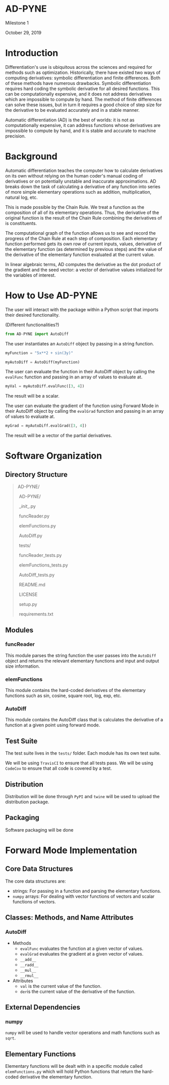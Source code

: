 

# AD-PYNE 

Milestone 1

October 29, 2019

# Introduction

Differentiation's use is ubiquitous across the sciences and required for methods such as optimization. Historically, there have existed two ways of computing derivatives: symbolic differentiation and finite differences. Both of these methods have numerous drawbacks. Symbolic differentiation requires hard coding the symbolic derivative for all desired functions. This can be computationally expensive, and it does not address derivatives which are impossible to compute by hand. The method of finite differences can solve these issues, but in turn it requires a good choice of step size for the derivative to be evaluated accurately and in a stable manner. 

Automatic differentiation (AD) is the best of worlds: it is not as computationally expensive, it can address functions whose derivatives are impossible to compute by hand, and it is stable and accurate to machine precision. 

# Background

Automatic differentiation teaches the computer how to calculate derivatives on its own without relying on the human coder's manual coding of derivatives or on potentially unstable and inaccurate approximations. AD breaks down the task of calculating a derivative of any function into series of more simple elementary operations such as addition, multiplication, natural log, etc. 

This is made possible by the Chain Rule. We treat a function as the composition of all of its elementary operations. Thus, the derivative of the original function is the result of the Chain Rule combining the derivatives of is constituents.  

The computational graph of the function allows us to see and record the progress of the Chain Rule at each step of composition. Each elementary function performed gets its own row of current inputs, values, derivative of the elementary function (as determined by previous steps) and the value of the derivative of the elementary function evaluated at the current value. 

In linear algebraic terms, AD computes the derivative as the dot product of the gradient and the seed vector: a vector of derivative values initialized for the variables of interest. 

# How to Use AD-PYNE

The user will interact with the package within a Python script that imports their desired functionality. 

(Different functionalities?)

```python
from AD-PYNE import AutoDiff
```

The user instantiates an `AutoDiff` object by passing in a string function.

```python
myFunction = "5x**2 + sin(3y)"

myAutoDiff = AutoDiff(myFunction)
```

 The user can evaluate the function in their AutoDiff object by calling the `evalFunc` function and passing in an array of values to evaluate at.

```python
myVal = myAutoDiff.evalFunc([3, 4])
```

The result will be a scalar. 

 The user can evaluate the gradient of the function using Forward Mode in their AutoDiff object by calling the `evalGrad` function and passing in an array of values to evaluate at.

```python
myGrad = myAutoDiff.evalGrad([3, 4])
```

The result will be a vector of the partial derivatives. 

# Software Organization 

## Directory Structure 

> AD-PYNE/
>
> ​		AD-PYNE/
>
> ​				\__init__.py
>
> ​				funcReader.py
>
> ​				elemFunctions.py
>
> ​				AutoDiff.py
>
> ​				tests/
>
> ​						funcReader_tests.py
>
> ​						elemFunctions_tests.py
>
> ​						AutoDiff_tests.py
>
> ​		README.md
>
> ​		LICENSE
>
> ​		setup.py
>
> ​		requirements.txt



## Modules

### funcReader

This module parses the string function the user passes into the `AutoDiff` object and returns the relevant elementary functions and input and output size information. 

###  elemFunctions

This module contains the hard-coded derivatives of the elementary functions such as sin, cosine, square root, log, exp, etc. 

### AutoDiff

This module contains the AutoDiff class that is calculates the derivative of a function at a given point using forward mode. 



## Test Suite

The test suite lives in the `tests/` folder. Each module has its own test suite. 

We will be using `TravisCI` to ensure that all tests pass. We will be using `CodeCov` to ensure that all code is covered by a test. 



## Distribution

Distribution will be done through `PyPI` and `twine` will be used to upload the distribution package.



## Packaging 

Software packaging will be done



# Forward Mode Implementation

## Core Data Structures

The core data structures are:

* strings: For passing in a function and parsing the elementary functions.
* `numpy` arrays: For dealing with vector functions of vectors and scalar functions of vectors. 

## Classes: Methods, and Name Attributes 

### AutoDiff

* Methods
  * `evalFunc` evaluates the function at a given vector of values. 
  * `evalGrad` evaluates the gradient at a given vector of values. 
  * `__add__`
  * `__radd__`
  * `__mul__`
  * `__rmul__`
* Attributes
  * `val` is the current value of the function.
  * `der`is the current value of the derivative of the function.



## External Dependencies

### numpy

`numpy` will be used to handle vector operations and math functions such as `sqrt`. 



## Elementary Functions

Elementary functions will be dealt with in a specific module called `elemFunctions.py` which will hold Python functions that return the hard-coded derivative the elementary function. 





